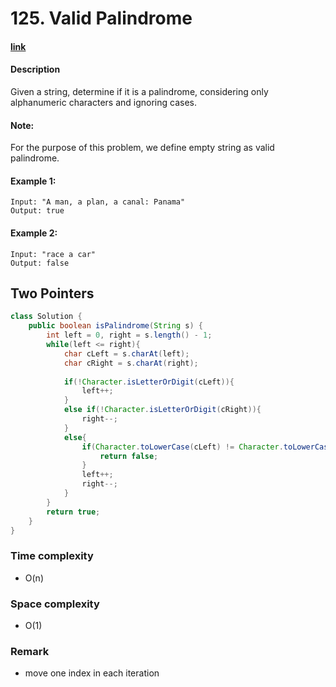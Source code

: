 # 125. Valid Palindrome

#### [link](https://leetcode.com/problems/valid-palindrome/)

#### Description
Given a string, determine if it is a palindrome, considering only alphanumeric characters and ignoring cases.

#### Note: 
For the purpose of this problem, we define empty string as valid palindrome.

#### Example 1:
```
Input: "A man, a plan, a canal: Panama"
Output: true
```
#### Example 2:
```
Input: "race a car"
Output: false
```

## Two Pointers
```java
class Solution {
    public boolean isPalindrome(String s) {
        int left = 0, right = s.length() - 1;
        while(left <= right){
            char cLeft = s.charAt(left);
            char cRight = s.charAt(right);
            
            if(!Character.isLetterOrDigit(cLeft)){
                left++;
            }
            else if(!Character.isLetterOrDigit(cRight)){
                right--;
            }
            else{
                if(Character.toLowerCase(cLeft) != Character.toLowerCase(cRight)){
                    return false;
                }
                left++;
                right--;
            }
        }
        return true;
    }
}
```
### Time complexity
* O(n)
### Space complexity
* O(1)
### Remark
* move one index in each iteration